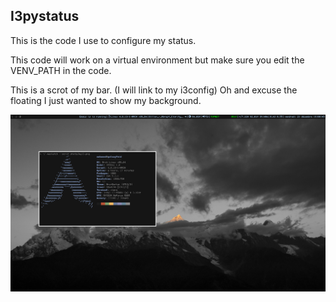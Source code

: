 

## I3pystatus

This is the code I use to configure my status.

This code will work on a virtual environment but make sure you edit the VENV_PATH in the code.

This is a scrot of my bar. (I will link to my i3config)
Oh and excuse the floating I just wanted to show my background.

![scrot](myi3.png)
